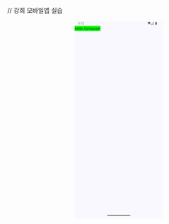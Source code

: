 // 강희 모바일앱 실습
<p align="center">
  <img src="https://github.com/popup1011/Mobile/blob/main/practice_img/1%2C2%EC%A3%BC%EC%B0%A8_helloworld_%EC%8B%A4%EC%8A%B5.png?raw=true" width="200">
</p>
